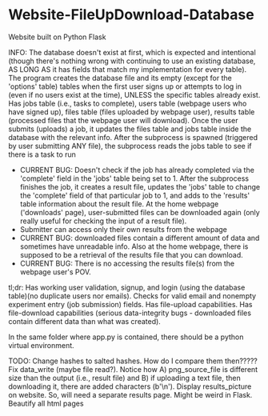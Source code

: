 # Website-FileUpDownload-Database
Website built on Python Flask

INFO:
The database doesn't exist at first, which is expected and intentional (though there's nothing wrong with continuing to use an existing database, AS LONG AS it has fields that match my implementation for every table). The program creates the database file and its empty (except for the 'options' table) tables when the first user signs up or attempts to log in (even if no users exist at the time), UNLESS the specific tables already exist.
Has jobs table (i.e., tasks to complete), users table (webpage users who have signed up), files table (files uploaded by webpage user), results table (processed files that the webpage user will download).
Once the user submits (uploads) a job, it updates the files table and jobs table inside the database with the relevant info.
After the subprocess is spawned (triggered by user submitting ANY file), the subprocess reads the jobs table to see if there is a task to run
* CURRENT BUG: Doesn't check if the job has already completed via the 'complete' field in the 'jobs' table being set to 1.
After the subprocess finishes the job, it creates a result file, updates the 'jobs' table to change the 'complete' field of that particular job to 1, and adds to the 'results' table information about the result file.
At the home webpage ('downloads' page), user-submitted files can be downloaded again (only really useful for checking the input of a result file).
* Submitter can access only their own results from the webpage
* CURRENT BUG: downloaded files contain a different amount of data and sometimes have unreadable info.
Also at the home webpage, there is supposed to be a retrieval of the results file that you can download.
* CURRENT BUG: There is no accessing the results file(s) from the webpage user's POV.

tl;dr:
Has working user validation, signup, and login (using the database table)(no duplicate users nor emails). Checks for valid email and nonempty experiment entry (job submission) fields.
Has file-upload capabilities.
Has file-download capabilities (serious data-integrity bugs - downloaded files contain different data than what was created).


In the same folder where app.py is contained, there should be a python virtual environment.

TODO:
Change hashes to salted hashes. How do I compare them then?????
Fix data_write (maybe file read?). Notice how A) png_source_file is different size than the output (i.e., result file) and B) if uploading a text file, then downloading it, there are added characters (b'\n').
Display results_picture on website. So, will need a separate results page. Might be weird in Flask.
Beautify all html pages

